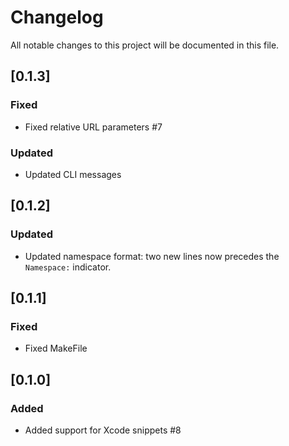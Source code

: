 
# Changelog

All notable changes to this project will be documented in this file.

## [0.1.3]

### Fixed

- Fixed relative URL parameters #7

### Updated

- Updated CLI messages

## [0.1.2]

### Updated

- Updated namespace format: two new lines now precedes the `Namespace:` indicator.

## [0.1.1]

### Fixed

- Fixed MakeFile

## [0.1.0]

### Added

- Added support for Xcode snippets #8
